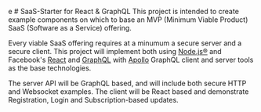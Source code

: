  e # SaaS-Starter for React & GraphQL
This project is intended to create example components on which to base an MVP (Minimum Viable Product) SaaS (Software as a Service) offering.

Every viable SaaS offering requires at a minumum a secure server and a secure client. This project will implement both using [Node.js®](https://nodejs.org/en/about/) and Facebook's [React](https://reactjs.org/) and [GraphQL](http://graphql.org/) with [Apollo](https://www.apollographql.com/) GraphQL client and server tools as the base technologies.

The server API will be GraphQL based, and will include both secure HTTP and Websocket examples. The client will be React based and demonstrate Registration, Login and Subscription-based updates.
